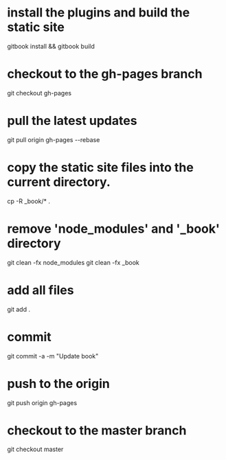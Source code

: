 # install the plugins and build the static site
gitbook install && gitbook build

# checkout to the gh-pages branch
git checkout gh-pages

# pull the latest updates
git pull origin gh-pages --rebase

# copy the static site files into the current directory.
cp -R _book/* .

# remove 'node_modules' and '_book' directory
git clean -fx node_modules
git clean -fx _book

# add all files
git add .

# commit
git commit -a -m "Update book"

# push to the origin
git push origin gh-pages

# checkout to the master branch
git checkout master
